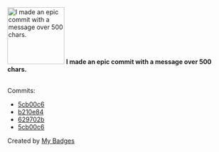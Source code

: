 <img src="https://my-badges.github.io/my-badges/epic-commit.png" alt="I made an epic commit with a message over 500 chars." title="I made an epic commit with a message over 500 chars." width="128">
<strong>I made an epic commit with a message over 500 chars.</strong>
<br><br>

Commits:

- <a href="https://github.com/Azecko/botonews/commit/5cb00c64ae7cd118cb420cd4c415cef2b3c9243f">5cb00c6</a>
- <a href="https://github.com/Azecko/epfl-email-signatures/commit/b210e84b4b1991d715bff7c1ac3b8ce291768889">b210e84</a>
- <a href="https://github.com/Azecko/Quizzoto/commit/629702b1c68583f8ae8c3ae3df202ebc20f0d98d">629702b</a>
- <a href="https://github.com/ponsfrilus/botonews/commit/5cb00c64ae7cd118cb420cd4c415cef2b3c9243f">5cb00c6</a>


Created by <a href="https://github.com/my-badges/my-badges">My Badges</a>